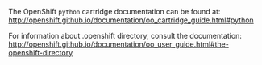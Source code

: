 The OpenShift `python` cartridge documentation can be found at:
http://openshift.github.io/documentation/oo_cartridge_guide.html#python

For information about .openshift directory, consult the documentation:
http://openshift.github.io/documentation/oo_user_guide.html#the-openshift-directory

